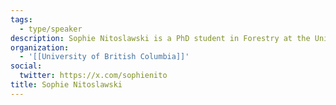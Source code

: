 ```yaml
---
tags:
  - type/speaker
description: Sophie Nitoslawski is a PhD student in Forestry at the University of British Columbia, focusing on the intersection of smart city planning and urban forest management. She is excited by the potential for technology to enhance green benefits and drive citizen engagement in green space planning.
organization:
  - '[[University of British Columbia]]'
social:
  twitter: https://x.com/sophienito
title: Sophie Nitoslawski
---
```

